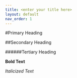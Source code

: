 ```yaml
---
title: <enter your title here>
layout: default
nav_order: 1
---
```


#Primary Heading

##Secondary Heading

######Tertiary Heading

**Bold Text**

*Italicized Text*

